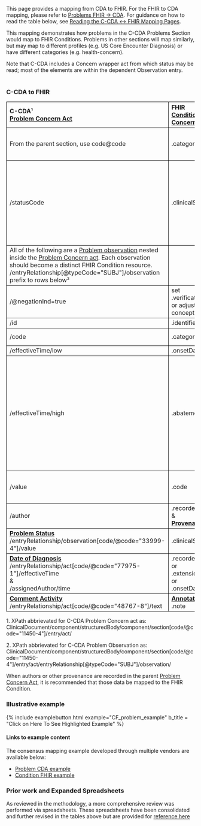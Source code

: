 <style>
td, th {
   border: 1px solid black!important;
}
</style>

This page provides a mapping from CDA to FHIR. For the FHIR to CDA mapping, please refer to [Problems FHIR → CDA](./FC-problems.html). For guidance on how to read the table below, see [Reading the C-CDA ↔ FHIR Mapping Pages](./mappingGuidance.html).

This mapping demonstrates how problems in the C-CDA Problems Section would map to FHIR Conditions. Problems in other sections will map similarly, but may map to different profiles (e.g. US Core Encounter Diagnosis) or have different categories (e.g. health-concern).

Note that C-CDA includes a Concern wrapper act from which status may be read; most of the elements are within the dependent Observation entry.
<br />
<br />
### C-CDA to FHIR

|C-CDA¹<br/>[Problem Concern Act](https://hl7.org/cda/stds/ccda/draft1/StructureDefinition-2.16.840.1.113883.10.20.22.4.3.html)|FHIR<br/>[Condition and Health Concern](https://hl7.org/fhir/us/core/StructureDefinition-us-core-condition-problems-health-concerns.html)|Transform Steps|
|:----|:----|:----|
|From the parent section, use code@code|.category|[CDA section → FHIR category](ConceptMap-CF-ProblemCategory.html)<br/>**Note:** The section of a Problem Observation affects its FHIR category.|
|/statusCode|.clinicalStatus|To be used only if the C-CDA Problem Status Observation is missing.<br/>For more information on how status is managed in Problem Concern Act wrapper, refer to [C-CDA guidance, see 5.2.6.1](https://www.hl7.org/implement/standards/product_brief.cfm?product_id=447)<br/> [Concern Status → Condition Clinical Status](ConceptMap-CF-ConditionClinicalStatus.html)<br/>Also see Status entryRelationship mapping below|
|All of the following are a [Problem observation](http://hl7.org/cda/stds/ccda/draft1/StructureDefinition-2.16.840.1.113883.10.20.22.4.4.html) nested inside the [Problem Concern act](https://hl7.org/cda/stds/ccda/draft1/StructureDefinition-2.16.840.1.113883.10.20.22.4.3.html). Each observation should become a distinct FHIR Condition resource. <br/>/entryRelationship[@typeCode="SUBJ"]/observation prefix to rows below²|||
|/@negationInd=true|set .verificationStatus="refuted" or adjust .code for negated concept| 
|/id|.identifier|[CDA id ↔ FHIR identifier](mappingGuidance.html#cda-id--fhir-identifier)|
|/code |.category|[CDA coding ↔ FHIR CodeableConcept](mappingGuidance.html#cda-coding--fhir-codeableconcept)|
|/effectiveTime/low|.onsetDateTime|[CDA ↔ FHIR Time/Dates](mappingGuidance.html#cda--fhir-timedates)|
|/effectiveTime/high|.abatementDateTime|If present (or /@nullFlavor=UNK), the .clinicalStatus must be inactive, remission, or resolved. If C-CDA status fields map to .clinicalStatus of active, relapse, or recurrence, suggest setting .clinicalStatus to inactive for FHIR conformance.<br/>If /@nullFlavor=UNK, populate ._abatementDateTime.extension[DAR](https://build.fhir.org/ig/HL7/fhir-extensions/StructureDefinition-data-absent-reason.html), since in C-CDA, the "UNK" high effectiveTime has been the recommended way to indicate "resolved problem but unknown resolution date."<br/>[CDA ↔ FHIR Time/Dates](mappingGuidance.html#cda--fhir-timedates)|
|/value|.code|**Constraint:** When CDA negation is absent or false<br/>[CDA coding ↔ FHIR CodeableConcept](mappingGuidance.html#cda-coding--fhir-codeableconcept)|
|/author|.recorder<br/>&<br/>**[Provenance](http://hl7.org/fhir/us/core/StructureDefinition-us-core-procedure.html)**|[CDA ↔ FHIR Provenance](mappingGuidance.html#cda--fhir-provenance)|
|**[Problem Status](http://hl7.org/cda/stds/ccda/draft1/StructureDefinition-2.16.840.1.113883.10.20.22.4.6.html)**<br/>/entryRelationship/observation[code/@code="33999-4"]/value|.clinicalStatus|[CDA Problem Status Observation value → FHIR clinicalStatus](./ConceptMap-CF-ProblemStatus.html)|
|**[Date of Diagnosis](https://www.hl7.org/ccdasearch/templates/2.16.840.1.113883.10.20.22.4.502.html)**<br/>/entryRelationship/act[code/@code="77975-1"]/effectiveTime<br/>&<br/>/assignedAuthor/time|.recordedDate<br/>or<br/>.extension:assertedDate<br/>or<br/>.onsetDate|[CDA ↔ FHIR Time/Dates](mappingGuidance.html#cda--fhir-timedates)<br/>**Note:** There is no single location in Condition that represents date of diagnosis. See **[US CORE Condition](https://hl7.org/fhir/us/core/StructureDefinition-us-core-condition-problems-health-concerns.html#mandatory-and-must-support-data-elements)** for additional guidance|
|**[Comment Activity](http://hl7.org/cda/stds/ccda/draft1/StructureDefinition-2.16.840.1.113883.10.20.22.4.64.html)**<br/>/entryRelationship/act[code/@code="48767-8"]/text|**[Annotation](https://hl7.org/fhir/datatypes.html#Annotation)**<br/>.note||

1\. XPath abbrievated for C-CDA Problem Concern act as: <br/> ClinicalDocument/component/structuredBody/component/section[code/@code="11450-4"]/entry/act/

2\. XPath abbrievated for C-CDA Problem Observation as: <br/> ClinicalDocument/component/structuredBody/component/section[code/@code="11450-4"]/entry/act/entryRelationship[@typeCode="SUBJ"]/observation/

When authors or other provenance are recorded in the parent [Problem Concern Act](http://hl7.org/cda/stds/ccda/draft1/StructureDefinition-2.16.840.1.113883.10.20.22.4.3.html), it is recommended that those data be mapped to the FHIR Condition. 

### Illustrative example

{% include examplebutton.html example="CF_problem_example" b_title = "Click on Here To See Highlighted Example" %}

#### Links to example content

The consensus mapping example developed through multiple vendors are available below:
* [Problem CDA example](./Binary-CF-problem.html)
* [Condition FHIR example](./Condition-CF-problem.html)

### Prior work and Expanded Spreadsheets

As reviewed in the methodology, a more comprehensive review was performed via spreadsheets. These spreadsheets have been consolidated and further revised in the tables above but are provided for [reference here](https://github.com/HL7/ccda-on-fhir/blob/Feb2023/mappings/CF/CCDA-FHIR%20Problem-Condition.csv) 